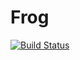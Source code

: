 # Frog

[![Build Status](https://github.com/tmasthay/Frog.jl/actions/workflows/CI.yml/badge.svg?branch=main)](https://github.com/tmasthay/Frog.jl/actions/workflows/CI.yml?query=branch%3Amain)
